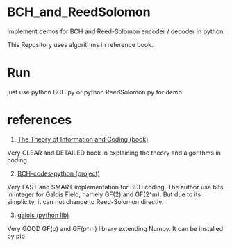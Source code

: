 # BCH_and_ReedSolomon

Implement demos for BCH and Reed-Solomon encoder / decoder in python.

This Repository uses algorithms in reference book.

# Run

just use python BCH.py or python ReedSolomon.py for demo

# references

1. [The Theory of Information and Coding (book)](https://www.cambridge.org/core/books/theory-of-information-and-coding/3EF5291C0C1F716387B172847CFD35FC)

Very CLEAR and DETAILED book in explaining the theory and algorithms in coding.

2. [BCH-codes-python (project)](https://github.com/moehw/BCH-codes)

Very FAST and SMART implementation for BCH coding. The author use bits in integer for Galois Field, namely GF(2) and GF(2^m). But due to its simplicity, it can not change to Reed-Solomon directly.

3. [galois (python lib)](https://mhostetter.github.io/galois/latest/getting-started/)

Very GOOD GF(p) and GF(p^m) library extending Numpy. It can be installed by pip.

